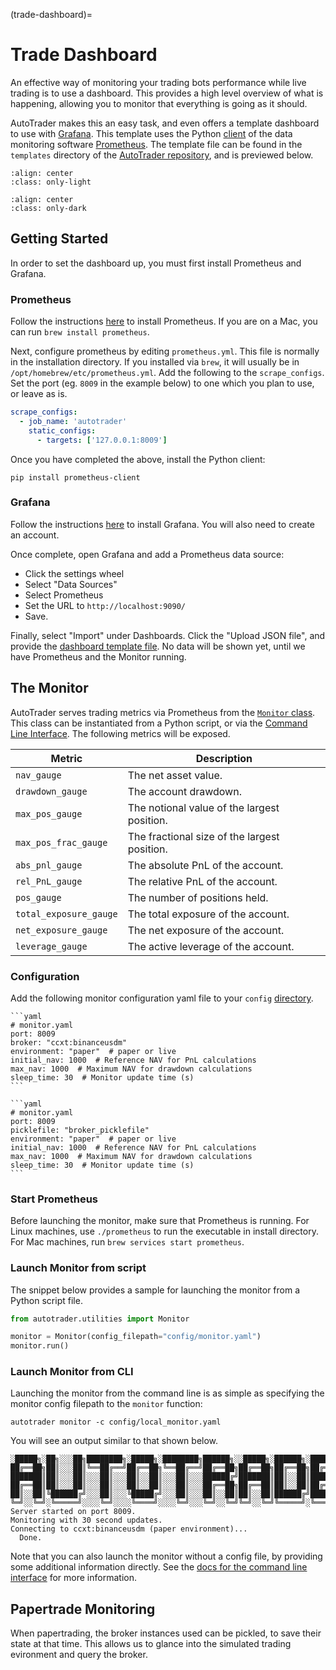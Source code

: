 (trade-dashboard)=
# Trade Dashboard

An effective way of monitoring your trading bots performance while 
live trading is to use a dashboard. This provides a high level overview
of what is happening, allowing you to monitor that everything is going
as it should.

AutoTrader makes this an easy task, and even offers a template dashboard
to use with [Grafana](https://grafana.com/). This template uses the Python
[client](https://github.com/prometheus/client_python) of the data monitoring
software [Prometheus](https://prometheus.io/). The template file can be
found in the `templates` directory of the 
[AutoTrader repository](https://github.com/kieran-mackle/AutoTrader/tree/main/templates), and is previewed below.


```{image} ../../assets/images/dashboard-light.png
:align: center
:class: only-light
```
```{image} ../../assets/images/dashboard-dark.png
:align: center
:class: only-dark
```

## Getting Started
In order to set the dashboard up, you must first install Prometheus 
and Grafana.

### Prometheus
Follow the instructions 
[here](https://prometheus.io/docs/prometheus/latest/installation/) to 
install Prometheus. If you are on a Mac, you can run 
`brew install prometheus`.

Next, configure prometheus by editing `prometheus.yml`. This file is 
normally in the installation directory. If you installed via `brew`, it
will usually be in `/opt/homebrew/etc/prometheus.yml`. Add the following 
to the `scrape_configs`. Set the port (eg. `8009` in the example below) to
one which you plan to use, or leave as is.

```yaml
scrape_configs:
  - job_name: 'autotrader'
    static_configs:
      - targets: ['127.0.0.1:8009']
```

Once you have completed the above, install the Python client:

```
pip install prometheus-client
```


### Grafana
Follow the instructions 
[here](https://grafana.com/docs/grafana/latest/setup-grafana/installation/) to 
install Grafana. You will also need to create an account.

Once complete, open Grafana and add a Prometheus data source:
- Click the settings wheel
- Select "Data Sources"
- Select Prometheus
- Set the URL to `http://localhost:9090/`
- Save.

Finally, select "Import" under Dashboards. Click the "Upload JSON file", 
and provide the 
[dashboard template file](https://github.com/kieran-mackle/AutoTrader/tree/main/templates). 
No data will be shown yet, until we have Prometheus and the Monitor running.


## The Monitor
AutoTrader serves trading metrics via Prometheus from the 
[`Monitor` class](utils-monitor). This class can be instantiated
from a Python script, or via the 
[Command Line Interface](cli). The following metrics will be exposed.

| Metric | Description |
| ------ | ----------- |
| `nav_gauge` | The net asset value. |
| `drawdown_gauge` | The account drawdown. |
| `max_pos_gauge` | The notional value of the largest position. |
| `max_pos_frac_gauge` | The fractional size of the largest position. |
| `abs_pnl_gauge` | The absolute PnL of the account. |
| `rel_PnL_gauge` | The relative PnL of the account. |
| `pos_gauge` | The number of positions held. |
| `total_exposure_gauge` | The total exposure of the account. |
| `net_exposure_gauge` | The net exposure of the account. |
| `leverage_gauge` | The active leverage of the account. |


### Configuration
Add the following monitor configuration yaml file to your `config` 
[directory](rec-dir-struc).

````{tab} Exchange API
```yaml
# monitor.yaml
port: 8009 
broker: "ccxt:binanceusdm"
environment: "paper"  # paper or live
initial_nav: 1000  # Reference NAV for PnL calculations
max_nav: 1000  # Maximum NAV for drawdown calculations
sleep_time: 30  # Monitor update time (s)
```
````
````{tab} From Pickle
```yaml
# monitor.yaml
port: 8009 
picklefile: "broker_picklefile"
environment: "paper"  # paper or live
initial_nav: 1000  # Reference NAV for PnL calculations
max_nav: 1000  # Maximum NAV for drawdown calculations
sleep_time: 30  # Monitor update time (s)
```
````

### Start Prometheus
Before launching the monitor, make sure that Prometheus is running.
For Linux machines, use `./prometheus` to run the executable in install 
directory. For Mac machines, run `brew services start prometheus`.

### Launch Monitor from script
The snippet below provides a sample for launching the monitor 
from a Python script file.

```python
from autotrader.utilities import Monitor

monitor = Monitor(config_filepath="config/monitor.yaml")
monitor.run()
```

### Launch Monitor from CLI
Launching the monitor from the command line is as simple as specifying 
the monitor config filepath to the `monitor` function:

```
autotrader monitor -c config/local_monitor.yaml
```

You will see an output similar to that shown below.

```
░█████╗░██╗░░░██╗████████╗░█████╗░████████╗██████╗░░█████╗░██████╗░███████╗██████╗░
██╔══██╗██║░░░██║╚══██╔══╝██╔══██╗╚══██╔══╝██╔══██╗██╔══██╗██╔══██╗██╔════╝██╔══██╗
███████║██║░░░██║░░░██║░░░██║░░██║░░░██║░░░██████╔╝███████║██║░░██║█████╗░░██████╔╝
██╔══██║██║░░░██║░░░██║░░░██║░░██║░░░██║░░░██╔══██╗██╔══██║██║░░██║██╔══╝░░██╔══██╗
██║░░██║╚██████╔╝░░░██║░░░╚█████╔╝░░░██║░░░██║░░██║██║░░██║██████╔╝███████╗██║░░██║
╚═╝░░╚═╝░╚═════╝░░░░╚═╝░░░░╚════╝░░░░╚═╝░░░╚═╝░░╚═╝╚═╝░░╚═╝╚═════╝░╚══════╝╚═╝░░╚═╝
Server started on port 8009.
Monitoring with 30 second updates.
Connecting to ccxt:binanceusdm (paper environment)...
  Done.
```

Note that you can also launch the monitor without a config file, by 
providing some additional information directly. See the 
[docs for the command line interface](cli-monitor) for more information.


## Papertrade Monitoring
When papertrading, the broker instances used can be pickled, to save their
state at that time. This allows us to glance into the simulated trading 
evironment and query the broker.



